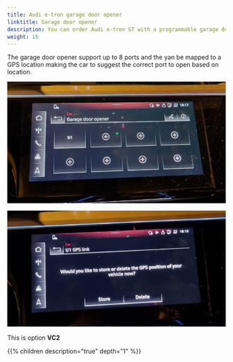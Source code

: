 ```yaml
---
title: Audi e-tron garage door opener
linktitle: Garage door opener
description: You can order Audi e-tron GT with a programmable garage door opener. 
weight: 15
---
```


The garage door opener support up to 8 ports and the yan be mapped to a GPS location making the car to suggest the correct port to open based on location.

![Opener](opener2.jpg "You can program 8 garage port doors")

![Opener](opener1.jpg "You can set GPS location so it will suggest to open the correct door based on location.")

This is option **VC2**

{{% children description="true" depth="1" %}}
